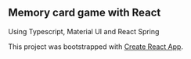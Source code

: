 ## Memory card game with React

Using Typescript, Material UI and React Spring

This project was bootstrapped with [Create React App](https://github.com/facebook/create-react-app).
